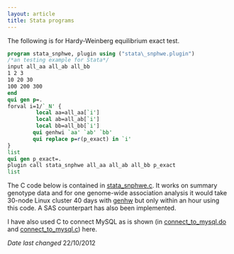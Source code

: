 ```yaml
---
layout: article
title: Stata programs
---
```


The following is for Hardy-Weinberg equilibrium exact test.

```stata
program stata_snphwe, plugin using ("stata\_snphwe.plugin")
/*an testing example for Stata*/
input all_aa all_ab all_bb
1 2 3
10 20 30
100 200 300
end
qui gen p=.
forval i=1/`_N' {
         local aa=all_aa[`i']
         local ab=all_ab[`i']
         local bb=all_bb[`i']
        qui genhwi `aa' `ab' `bb'
        qui replace p=r(p_exact) in `i'
}
list
qui gen p_exact=.
plugin call stata_snphwe all_aa all_ab all_bb p_exact
list
```
The C code below is contained in
[stata\_snphwe.c](software/stata_snphwe.c). It works on summary genotype
data and for one genome-wide association analysis it would take 30-node
Linux cluster 40 days with
[genhw](http://biostat-resources.com/stata/des_genhw.htm) but only
within an hour using this code. A SAS counterpart has also been
implemented.

I have also used C to connect MySQL as is shown (in
[connect\_to\_mysql.do](software/connect_to_mysql.do) and
[connect\_to\_mysql.c](software/connect_to_mysql.c))
here.

*Date last changed* 22/10/2012
